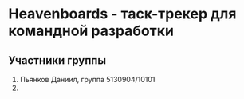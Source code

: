 # Heavenboards - таск-трекер для командной разработки
## Участники группы
1. Пьянков Даниил, группа 5130904/10101
2. 
